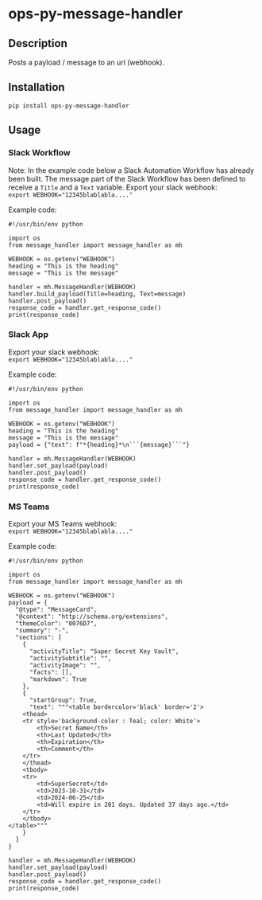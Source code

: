 # ops-py-message-handler

## Description
Posts a payload / message to an url (webhook).

## Installation
`pip install ops-py-message-handler`

## Usage

### Slack Workflow
Note: In the example code below a Slack Automation Workflow has already been built. The message part of the Slack Workflow has been defined to receive a `Title` and a `Text` variable.
Export your slack webhook:   
`export WEBHOOK="12345blablabla...."`

Example code:   
```
#!/usr/bin/env python

import os
from message_handler import message_handler as mh

WEBHOOK = os.getenv("WEBHOOK")
heading = "This is the heading"
message = "This is the message"

handler = mh.MessageHandler(WEBHOOK)
handler.build_payload(Title=heading, Text=message)
handler.post_payload()
response_code = handler.get_response_code()
print(response_code)
```

### Slack App
Export your slack webhook:   
`export WEBHOOK="12345blablabla...."`

Example code:
```
#!/usr/bin/env python

import os
from message_handler import message_handler as mh

WEBHOOK = os.getenv("WEBHOOK")
heading = "This is the heading"
message = "This is the message"
payload = {"text": f"*{heading}*\n```{message}```"}

handler = mh.MessageHandler(WEBHOOK)
handler.set_payload(payload)
handler.post_payload()
response_code = handler.get_response_code()
print(response_code)
```

### MS Teams
Export your MS Teams webhook:   
`export WEBHOOK="12345blablabla...."`

Example code:
```
#!/usr/bin/env python

import os
from message_handler import message_handler as mh

WEBHOOK = os.getenv("WEBHOOK")
payload = {
  "@type": "MessageCard",
  "@context": "http://schema.org/extensions",
  "themeColor": "0076D7",
  "summary": "-",
  "sections": [
    {
      "activityTitle": "Super Secret Key Vault",
      "activitySubtitle": "",
      "activityImage": "",
      "facts": [],
      "markdown": True
    },
    {
      "startGroup": True,
      "text": """<table bordercolor='black' border='2'>
    <thead>
    <tr style='background-color : Teal; color: White'>
        <th>Secret Name</th>
        <th>Last Updated</th>
        <th>Expiration</th>
        <th>Comment</th>
    </tr>
    </thead>
    <tbody>
    <tr>
        <td>SuperSecret</td>
        <td>2023-10-31</td>
        <td>2024-06-25</td>
        <td>Will expire in 201 days. Updated 37 days ago.</td>
    </tr>
    </tbody>
</table>"""
    }
  ]
}

handler = mh.MessageHandler(WEBHOOK)
handler.set_payload(payload)
handler.post_payload()
response_code = handler.get_response_code()
print(response_code)
```